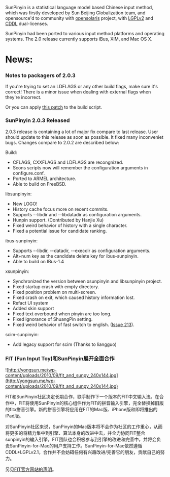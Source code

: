 SunPinyin is a statistical language model based Chinese input method, which was firstly developed by Sun Beijing Globalization team, and opensource'd to community with [opensolaris](http://opensolaris.org) project, with [LGPLv2](http://www.gnu.org/licenses/lgpl-2.1.html) and [CDDL](http://www.sun.com/cddl/cddl.html) dual-licenses.

SunPinyin had been ported to various input method platforms and operating systems. The 2.0 release currently supports iBus, XIM, and Mac OS X.

# News: #

### Notes to packagers of 2.0.3 ###

If you're trying to set an LDFLAGS or any other build flags, make sure it's correct!  There is a minor issue when dealing with external flags when they're incorrect.

Or you can apply [this patch](http://code.google.com/p/sunpinyin/downloads/detail?name=force-switch-updated.patch) to the build script.

### SunPinyin 2.0.3 Released ###

2.0.3 release is containing a lot of major fix compare to last release.  User should update to this release as soon as possible.  It fixed many inconveniet bugs.  Changes compare to 2.0.2 are described below:

Build:
  * CFLAGS, CXXFLAGS and LDFLAGS are recongnized.
  * Scons scripts now will remember the configuration arguments in configure.conf.
  * Ported to ARMEL architecture.
  * Able to build on FreeBSD.

libsunpinyin:
  * New LOGO!
  * History cache focus more on recent commits.
  * Supports --libdir and --libdatadir as configuration arguments.
  * Hunpin support. (Contributed by Hanjie Xu)
  * Fixed weird behavior of history with a single character.
  * Fixed a potential issue for candidate ranking.

ibus-sunpinyin:
  * Supports --libdir, --datadir, --execdir as configuration arguments.
  * Alt+num key as the candidate delete key for ibus-sunpinyin.
  * Able to build on IBus-1.4

xsunpinyin:
  * Synchronized the version between xsunpinyin and libsunpinyin project.
  * Fixed startup crash with empty directory.
  * Fixed position problem on multi-screen.
  * Fixed crash on exit, which caused history information lost.
  * Refact UI system
  * Added skin support
  * Fixed text overbound when pinyin are too long.
  * Fixed ignorance of ShuangPin setting.
  * Fixed weird behavior of fast switch to english. ([Issue 213](https://code.google.com/p/sunpinyin/issues/detail?id=213)).

scim-sunpinyin:
  * Add legacy support for scim (Thanks to liangguo)

### FIT (Fun Input Toy)和SunPinyin展开全面合作 ###

![http://yongsun.me/wp-content/uploads/2010/09/fit_and_sunpy_240x144.jpg](http://yongsun.me/wp-content/uploads/2010/09/fit_and_sunpy_240x144.jpg)

FIT和SunPinyin社区决定长期合作，联手制作下一个版本的FIT中文输入法。在合作中，FIT将使用SunPinyin的核心组件作为FIT的拼音输入引擎，完全替换掉旧版的fitx拼音引擎。新的拼音引擎将应用在FIT的Mac版、iPhone版和即将推出的iPad版。


对SunPinyin社区来说，SunPinyin的Mac版本将不会作为社区的工作重心，从而将更多的将精力集中到引擎、算法本身的改进中去，并全力协同FIT整合sunpinyin的输入引擎。FIT团队也会积极参与到引擎的改进和完善中，并将会负责SunPinyin-for-Mac的用户支持工作。SunPinyin-for-Mac依然遵循CDDL+LGPLv2.1，合作并不会妨碍任何有兴趣改进/完善它的朋友，贡献自己的努力。


另见[FIT官方网站的声明](http://fit4.cn/blog?bid=302)。

